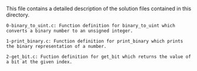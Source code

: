 This file contains a detailed description of the solution files contained in this directory.

	0-binary_to_uint.c: Function definition for binary_to_uint which converts a binary number to an unsigned integer.

	1-print_binary.c: Function definition for print_binary which prints the binary representation of a number.

	2-get_bit.c: Fuction definition for get_bit which returns the value of a bit at the given index.
